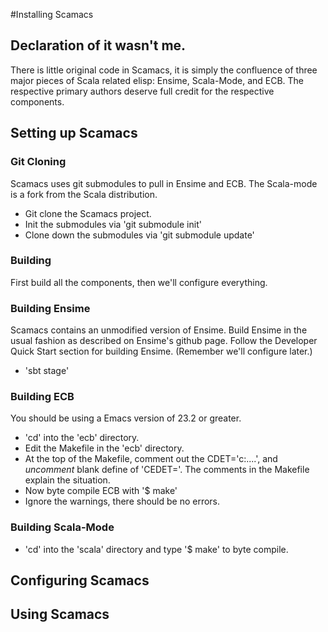#Installing Scamacs

## Declaration of it wasn't me.

There is little original code in Scamacs, it is simply the confluence of three major pieces of Scala related elisp: Ensime, Scala-Mode, and ECB. The respective primary authors deserve full credit for the respective components.

## Setting up Scamacs

### Git Cloning

Scamacs uses git submodules to pull in Ensime and ECB.  The Scala-mode is a fork from the Scala distribution.

- Git clone the Scamacs project.
- Init the submodules via 'git submodule init'
- Clone down the submodules via 'git submodule update'

### Building 

First build all the components, then we'll configure everything.

### Building Ensime

Scamacs contains an unmodified version of Ensime.  Build Ensime in the usual fashion as described on Ensime's github page.  Follow the Developer Quick Start section for building Ensime.  (Remember we'll configure later.)

- 'sbt stage'

### Building ECB

You should be using a Emacs version of 23.2 or greater. 

- 'cd' into the 'ecb' directory.
- Edit the Makefile in the 'ecb' directory.
- At the top of the Makefile, comment out the CDET='c:\....', and *uncomment* blank define of 'CEDET='.  The comments in the Makefile explain the situation.
- Now byte compile ECB with '$ make'
- Ignore the warnings, there should be no errors.

### Building Scala-Mode

- 'cd' into the 'scala' directory and type '$ make' to byte compile.

## Configuring Scamacs

## Using Scamacs

